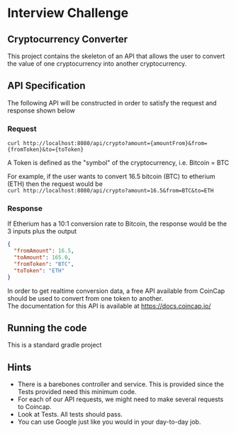 # Interview Challenge # 

## Cryptocurrency Converter ##

This project contains the skeleton of an API that allows the user to convert 
the value of one cryptocurrency into another cryptocurrency. 

## API Specification ##

The following API will be constructed in order to satisfy the request and response shown below

### Request ###

`curl http://localhost:8080/api/crypto?amount={amountFrom}&from={fromToken}&to={toToken}`

A Token is defined as the "symbol" of the cryptocurrency, i.e. Bitcoin = BTC

For example, if the user wants to convert 16.5 bitcoin (BTC) to etherium (ETH) then the request would be  
`curl http://localhost:8080/api/crypto?amount=16.5&from=BTC&to=ETH`

### Response ### 

If Etherium has a 10:1 conversion rate to Bitcoin, the response would be the 3 inputs plus the output 
```json
{
  "fromAmount": 16.5,
  "toAmount": 165.0,
  "fromToken": "BTC",
  "toToken": "ETH"
}
```

In order to get realtime conversion data, a free API available from CoinCap should be used to convert 
from one token to another.  
The documentation for this API is available at https://docs.coincap.io/ 

## Running the code ##

This is a standard gradle project

## Hints ## 

- There is a barebones controller and service. This is provided since the Tests provided need this minimum code.  
- For each of our API requests, we might need to make several requests to Coincap.  
- Look at Tests. All tests should pass. 
- You can use Google just like you would in your day-to-day job. 

